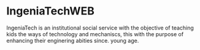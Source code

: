 # IngeniaTechWEB
IngeniaTech is an institutional social service with the objective of teaching kids the ways of technology and mechaniscs, this with the purpose of enhancing their enginering abities since. young age.
